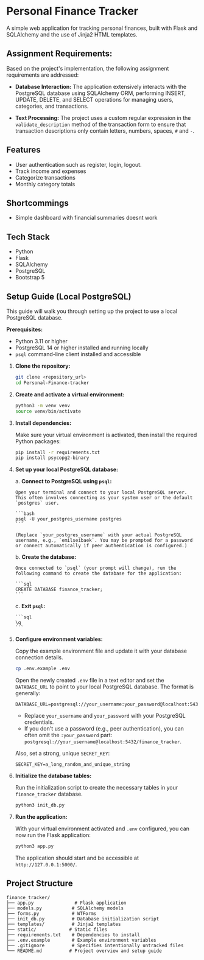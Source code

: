 # Personal Finance Tracker

A simple web application for tracking personal finances, built with Flask and SQLAlchemy and the use of Jinja2 HTML templates.

## Assignment Requirements:

Based on the project's implementation, the following assignment requirements are addressed:

*   **Database Interaction:** The application extensively interacts with the PostgreSQL database using SQLAlchemy ORM, performing INSERT, UPDATE, DELETE, and SELECT operations for managing users, categories, and transactions.

*   **Text Processing:** The project uses a custom regular expression in the `validate_description` method of the transaction form to ensure that transaction descriptions only contain letters, numbers, spaces, `#` and `-`.

## Features

- User authentication such as register, login, logout.
- Track income and expenses
- Categorize transactions
- Monthly category totals

## Shortcommings
- Simple dashboard with financial summaries doesnt work

## Tech Stack

- Python
- Flask
- SQLAlchemy 
- PostgreSQL
- Bootstrap 5



## Setup Guide (Local PostgreSQL)

This guide will walk you through setting up the project to use a local PostgreSQL database.

**Prerequisites:**

*   Python 3.11 or higher
*   PostgreSQL 14 or higher installed and running locally
*   `psql` command-line client installed and accessible

1.  **Clone the repository:**

    ```bash
    git clone <repository_url>
    cd Personal-Finance-tracker
    ```

2.  **Create and activate a virtual environment:**

    ```bash
    python3 -m venv venv
    source venv/bin/activate
    ```

3.  **Install dependencies:**

    Make sure your virtual environment is activated, then install the required Python packages:

    ```bash
    pip install -r requirements.txt
    pip install psycopg2-binary
    ```

4.  **Set up your local PostgreSQL database:**

    a.  **Connect to PostgreSQL using `psql`:**

        Open your terminal and connect to your local PostgreSQL server. This often involves connecting as your system user or the default `postgres` user.

        ```bash
        psql -U your_postgres_username postgres
        ```

        (Replace `your_postgres_username` with your actual PostgreSQL username, e.g., `emilseibaek`. You may be prompted for a password or connect automatically if peer authentication is configured.)

    b.  **Create the database:**

        Once connected to `psql` (your prompt will change), run the following command to create the database for the application:

        ```sql
        CREATE DATABASE finance_tracker;
        ```

    c.  **Exit `psql`:**

        ```sql
        \q
        ```

5.  **Configure environment variables:**

    Copy the example environment file and update it with your database connection details.

    ```bash
    cp .env.example .env
    ```

    Open the newly created `.env` file in a text editor and set the `DATABASE_URL` to point to your local PostgreSQL database. The format is generally:

    ```
    DATABASE_URL=postgresql://your_username:your_password@localhost:5432/finance_tracker
    ```

    *   Replace `your_username` and `your_password` with your PostgreSQL credentials.
    *   If you don't use a password (e.g., peer authentication), you can often omit the `:your_password` part: `postgresql://your_username@localhost:5432/finance_tracker`.

    Also, set a strong, unique `SECRET_KEY`:

    ```
    SECRET_KEY=a_long_random_and_unique_string
    ```

6.  **Initialize the database tables:**

    Run the initialization script to create the necessary tables in your `finance_tracker` database.

    ```bash
    python3 init_db.py
    ```

7.  **Run the application:**

    With your virtual environment activated and `.env` configured, you can now run the Flask application:

    ```bash
    python3 app.py
    ```

    The application should start and be accessible at `http://127.0.0.1:5000/`.

## Project Structure

```
finance_tracker/
├── app.py               # Flask application
├── models.py           # SQLAlchemy models
├── forms.py            # WTForms
├── init_db.py          # Database initialization script
├── templates/          # Jinja2 templates
├── static/            # Static files
├── requirements.txt    # Dependencies to install
├── .env.example        # Example environment variables
├── .gitignore          # Specifies intentionally untracked files
└── README.md          # Project overview and setup guide
```

